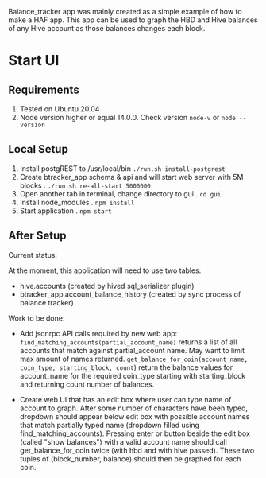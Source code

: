 Balance_tracker app was mainly created as a simple example of how to make a HAF app. This app can be used to graph the HBD and Hive balances of any Hive account as those balances changes each block.

# Start UI

## Requirements

1. Tested on Ubuntu 20.04
2. Node version higher or equal 14.0.0. Check version `node-v` or `node --version`

## Local Setup

1. Install postgREST to /usr/local/bin `./run.sh install-postgrest`
2. Create btracker_app schema & api and will start web server with 5M blocks . `./run.sh re-all-start 5000000`
3. Open another tab in terminal, change directory to gui . `cd gui`
4. Install node_modules . `npm install`
5. Start application . `npm start`

## After Setup

Current status:

At the moment, this application will need to use two tables:

- hive.accounts (created by hived sql_serializer plugin)
- btracker_app.account_balance_history (created by sync process of balance tracker)

Work to be done:

- Add jsonrpc API calls required by new web app:
  `find_matching_accounts(partial_account_name)` returns a list of all accounts that match against partial_account name. May want to limit max amount of names returned.
  `get_balance_for_coin(account_name, coin_type, starting_block, count`) return the balance values for account_name for the required coin_type starting with starting_block and returning count number of balances.

- Create web UI that has an edit box where user can type name of account to graph. After some number of characters have been typed, dropdown should appear below edit box with possible account names that match partially typed name (dropdown filled using find_matching_accounts). Pressing enter or button beside the edit box (called "show balances") with a valid account name should call get_balance_for_coin twice (with hbd and with hive passed). These two tuples of (block_number, balance) should then be graphed for each coin.
